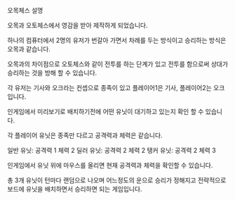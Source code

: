 오목체스 설명

오목과 오토체스에서 영감을 받아 제작하게 되었습니다.

하나의 컴퓨터에서 2명의 유저가 번갈아 가면서 차례를 두는 방식이고 승리하는 방식은 오목과 같습니다.

오목과의 차이점으로 오토체스와 같이 전투를 하는 단계가 있고 전투를 함으로써 상대가 승리하는 것을 방해 할 수 있습니다.

각 유저는 기사와 오크라는 컨셉으로 종족이 있고 플레이어1은 기사, 플레이어2는 오크입니다.

인게임에서 미리보기로 배치하기전에 어떤 유닛이 대기하고 있는지 확인 할 수 있습니다.

각 플레이어 유닛은 종족만 다르고 공격력과 체력은 같습니다.

일반 유닛: 공격력 1 체력 2
딜러 유닛: 공격력 2 체력 2
탱커 유닛: 공격력 2 체력 3

인게임에서 유닛 위에 마우스를 올리면 현재 공격력과 체력을 확인할 수 있습니다.

총 3개 유닛이 턴마다 랜덤으로 나오며 어느정도의 운으로 승리가 정해지고 전략적으로 보드에 유닛을 배치하면서 승리하면 되는 게임입니다.

